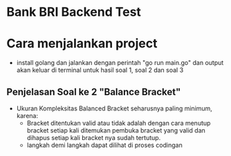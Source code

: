 # Bank BRI Backend Test

# Cara menjalankan project
- install golang dan jalankan dengan perintah "go run main.go" dan output akan keluar di terminal untuk hasil soal 1, soal 2 dan soal 3

## Penjelasan Soal ke 2 "Balance Bracket"
- Ukuran Kompleksitas Balanced Bracket seharusnya paling minimum, karena:
    - Bracket ditentukan valid atau tidak adalah dengan cara menutup bracket setiap kali ditemukan pembuka bracket yang valid dan dihapus setiap kali bracket nya sudah tertutup.
    - langkah demi langkah dapat dilihat di proses codingan  